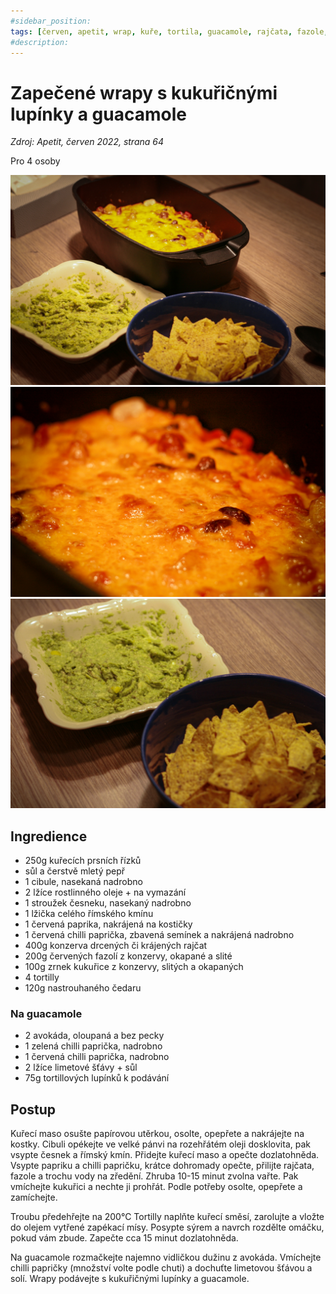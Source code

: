 ```yaml
---
#sidebar_position: 
tags: [červen, apetit, wrap, kuře, tortila, guacamole, rajčata, fazole, kukuřice, 2022, 06/2022]
#description:
---
```


# Zapečené wrapy s kukuřičnými lupínky a guacamole

_Zdroj: Apetit, červen 2022, strana 64_

Pro 4 osoby

![Zapečené wrapy s kukuřičnými lupínky a guacamole](./assets/zapecene-wrapy.jpeg)
![Zapečené wrapy s kukuřičnými lupínky a guacamole](./assets/zapecene-wrapy-2.jpeg)
![Zapečené wrapy s kukuřičnými lupínky a guacamole](./assets/zapecene-wrapy-3.jpeg)

## Ingredience

- 250g kuřecích prsních řízků
- sůl a čerstvě mletý pepř
- 1 cibule, nasekaná nadrobno
- 2 lžíce rostlinného oleje + na vymazání
- 1 stroužek česneku, nasekaný nadrobno 
- 1 lžička celého římského kmínu 
- 1 červená paprika, nakrájená na kostičky 
- 1 červená chilli paprička, zbavená semínek a nakrájená nadrobno 
- 400g konzerva drcených či krájených rajčat
- 200g červených fazolí z konzervy, okapané a slité 
- 100g zrnek kukuřice z konzervy, slitých a okapaných 
- 4 tortilly 
- 120g nastrouhaného čedaru

### Na guacamole

- 2 avokáda, oloupaná a bez pecky
- 1 zelená chilli paprička, nadrobno
- 1 červená chilli paprička, nadrobno
- 2 lžíce limetové šťávy + sůl
- 75g tortillových lupínků k podávání

## Postup

Kuřecí maso osušte papírovou utěrkou, osolte, opepřete a nakrájejte na kostky. Cibuli opékejte ve velké pánvi na rozehřátém oleji dosklovita, pak vsypte česnek a římský kmín. Přidejte kuřecí maso a opečte dozlatohněda. Vsypte papriku a chilli papričku, krátce dohromady opečte, přilijte rajčata, fazole a trochu vody na zředění. Zhruba 10-15 minut zvolna vařte. Pak vmíchejte kukuřici a nechte ji prohřát. Podle potřeby osolte, opepřete a zamíchejte. 

Troubu předehřejte na 200°C Tortilly naplňte kuřecí směsí, zarolujte a vložte do olejem vytřené zapékací mísy. Posypte sýrem a navrch rozdělte omáčku, pokud vám zbude. Zapečte cca 15 minut dozlatohněda. 

Na guacamole rozmačkejte najemno vidličkou dužinu z avokáda. Vmíchejte chilli papričky (množství volte podle chuti) a dochuťte limetovou šťávou a solí. Wrapy podávejte s kukuřičnými lupínky a guacamole.
